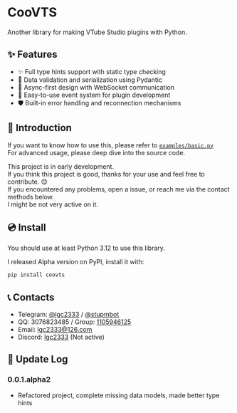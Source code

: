 # CooVTS

Another library for making VTube Studio plugins with Python.

## ✨ Features

- ✨ Full type hints support with static type checking
- 🎯 Data validation and serialization using Pydantic
- 🔄 Async-first design with WebSocket communication
- 🎨 Easy-to-use event system for plugin development
- 🛡️ Built-in error handling and reconnection mechanisms

## 📖 Introduction

If you want to know how to use this, please refer to [`examples/basic.py`](./examples/basic.py)  
For advanced usage, please deep dive into the source code.

This project is in early development.  
If you think this project is good, thanks for your use and feel free to contribute. 😊  
If you encountered any problems, open a issue, or reach me via the contact methods below.  
I might be not very active on it.

## 💿 Install

You should use at least Python 3.12 to use this library.

I released Alpha version on PyPI, install it with:

```bash
pip install coovts
```

## 📞 Contacts

- Telegram: [@lgc2333](https://t.me/lgc2333) / [@stupmbot](https://t.me/stupmbot)
- QQ: 3076823485 / Group: [1105946125](https://jq.qq.com/?_wv=1027&k=Z3n1MpEp)
- Email: [lgc2333@126.com](mailto:lgc2333@126.com)
- Discord: [lgc2333](https://discordapp.com/users/810486152401256448) (Not active)

## 📝 Update Log

### 0.0.1.alpha2

- Refactored project, complete missing data models, made better type hints

